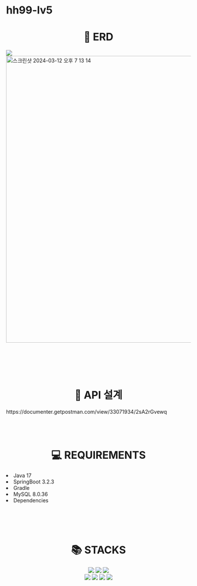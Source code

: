# hh99-lv5

<div align=center><h1>📌 ERD</h1></div>
 <img src="https://github.com/Song-dyong/lv5/assets/71509516/9fc3505b-33b8-42fc-ac86-cf26d4cb184c"> 
 <img width="783" alt="스크린샷 2024-03-12 오후 7 13 14" src="https://github.com/hh99-team-project/hanghae-board-back/assets/157681548/9c00b1ec-c640-4eb5-bf69-74729010b692">

<br><br><br><br>

<div align=center><h1>📌 API 설계</h1></div>
https://documenter.getpostman.com/view/33071934/2sA2rGvewq
<br><br><br><br>

<div align=center><h1>💻 REQUIREMENTS</h1></div>
<li>Java 17</li>
<li>SpringBoot 3.2.3</li>
<li>Gradle</li>
<li>MySQL 8.0.36</li>
<li>Dependencies</li>
<br><br><br><br>

<div align=center><h1>📚 STACKS</h1></div>
<div align=center> 
  <img src="https://img.shields.io/badge/java-007396?style=for-the-badge&logo=java&logoColor=white">
  <img src="https://img.shields.io/badge/spring-6DB33F?style=for-the-badge&logo=spring&logoColor=white"> 
  <img src="https://img.shields.io/badge/springboot-6DB33F?style=for-the-badge&logo=springboot&logoColor=white">
  <br>
  <img src="https://img.shields.io/badge/github-181717?style=for-the-badge&logo=github&logoColor=white">
  <img src="https://img.shields.io/badge/git-F05032?style=for-the-badge&logo=git&logoColor=white">
  <img src="https://img.shields.io/badge/gradle-02303A?style=for-the-badge&logo=gradle&logoColor=white">
  <img src="https://img.shields.io/badge/mysql-4479A1?style=for-the-badge&logo=mysql&logoColor=white">
</div>
